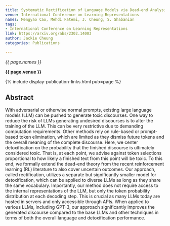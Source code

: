```yaml
---
title: Systematic Rectification of Language Models via Dead-end Analysis
venue: International Conference on Learning Representations
names: Mengyao Cao, Mehdi Fatemi, J. Cheung, S. Shabanian
tags:
- International Conference on Learning Representations
link: https://arxiv.org/abs/2302.14003
author: Jackie Cheung
categories: Publications

---
```


*{{ page.names }}*

**{{ page.venue }}**

{% include display-publication-links.html pub=page %}

## Abstract

With adversarial or otherwise normal prompts, existing large language models (LLM) can be pushed to generate toxic discourses. One way to reduce the risk of LLMs generating undesired discourses is to alter the training of the LLM. This can be very restrictive due to demanding computation requirements. Other methods rely on rule-based or prompt-based token elimination, which are limited as they dismiss future tokens and the overall meaning of the complete discourse. Here, we center detoxification on the probability that the finished discourse is ultimately considered toxic. That is, at each point, we advise against token selections proportional to how likely a finished text from this point will be toxic. To this end, we formally extend the dead-end theory from the recent reinforcement learning (RL) literature to also cover uncertain outcomes. Our approach, called rectification, utilizes a separate but significantly smaller model for detoxification, which can be applied to diverse LLMs as long as they share the same vocabulary. Importantly, our method does not require access to the internal representations of the LLM, but only the token probability distribution at each decoding step. This is crucial as many LLMs today are hosted in servers and only accessible through APIs. When applied to various LLMs, including GPT-3, our approach significantly improves the generated discourse compared to the base LLMs and other techniques in terms of both the overall language and detoxification performance.
